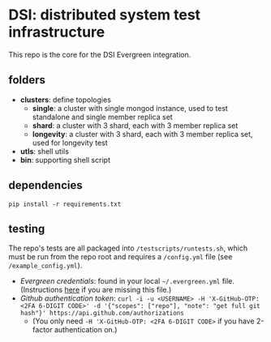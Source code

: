 # DSI: distributed system test infrastructure

This repo is the core for the DSI Evergreen integration.

## folders
- **clusters**: define topologies
  - **single**: a cluster with single mongod instance, used to test standalone and single member replica set
  - **shard**: a cluster with 3 shard, each with 3 member replica set
  - **longevity**: a cluster with 3 shard, each with 3 member replica set, used for longevity test
- **utls**: shell utils
- **bin**: supporting shell script

## dependencies
```
pip install -r requirements.txt
```

## testing
The repo's tests are all packaged into `/testscripts/runtests.sh`, which must be run from the repo
root and requires a `/config.yml` file (see `/example_config.yml`).

  - *Evergreen credentials*: found in your local `~/.evergreen.yml` file. (Instructions [here](http://evergreen.mongodb.com/settings) if you are missing this file.)
  - *Github authentication token*:
`curl -i -u <USERNAME> -H 'X-GitHub-OTP: <2FA 6-DIGIT CODE>' -d '{"scopes": ["repo"], "note": "get full git hash"}' https://api.github.com/authorizations`
    - (You only need `-H 'X-GitHub-OTP: <2FA 6-DIGIT CODE>` if you have 2-factor authentication on.)
